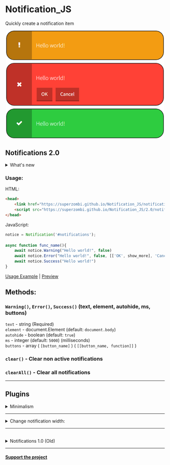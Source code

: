 # Notification_JS
Quickly create a notification item

<p align="center">
  <img src="imgs/main_img.png" width="500px">
</p>

## Notifications 2.0

<details>
	<summary>What's new</summary>
	
* Get rid of jQuery
* Rewritten architecture for OOP
* Reduced file size and increased work speed
	
</details>

### Usage:

HTML:
```html
<head>
    <link href="https://superzombi.github.io/Notification_JS/notifications.css" rel="stylesheet">
    <script src="https://superzombi.github.io/Notification_JS/2.0/notifications.js"></script>
</head>
```

JavaScript:
```javascript
notice = Notification('#notifications');
  
async function func_name(){
    await notice.Warning("Hello world!", false)
    await notice.Error("Hello world!", false, [['OK', show_more], 'Cancel'])
    await notice.Success("Hello world!")
}
```
<a href="/2.0/example.html">Usage Example</a> | 
<a href="https://superzombi.github.io/Notification_JS/2.0/example.html">Preview</a>
## Methods:

### ```Warning()```, ```Error()```, ```Success()``` (text, element, autohide, ms, buttons)
  <code>text</code> - string (Required) </br>
  <code>element</code> - document.Element (default: <code>document.body</code>) </br>
  <code>autohide</code> - boolean (default: <code>true</code>) </br>
  <code>ms</code> - integer (default: <code>5000</code>) (milliseconds) </br>
  <code>buttons</code> - array ( <code>[button_name]</code> )   ( <code>[[button_name, function]]</code> )
  
### ```clear()``` - Clear non active notifications

### ```clearAll()``` - Clear all notifications
  
  
<hr>

## Plugins

<details>
	<summary>Minimalism</summary>
	
```html
<link href="https://superzombi.github.io/Notification_JS/plugins/minimalism.css" rel="stylesheet">
```
	
<p align="center">
  <img src="imgs/minimalism_light.png" width="400px">
  <img src="imgs/minimalism_dark.png" width="400px">
  <br>
  <a href="/plugins/example_minimalism.html">Usage Example</a> | 
  <a href="https://superzombi.github.io/Notification_JS/plugins/example_minimalism.html">Preview</a>
</p>

</details>

<hr>

<details>
	<summary>Change notification width:</summary>
	
```css
.Message{
    width: 300px;
}
```

</details>


<hr>
<br>

<details>
	<summary>Notifications 1.0 (Old)</summary>
	
### Usage:

HTML:
```html
<head>
	<script src='https://cdnjs.cloudflare.com/ajax/libs/jquery/2.1.3/jquery.min.js'></script>
	<script src="notifications.js"></script>
	<link rel="stylesheet" type="text/css" href="notifications.css">
</head>
```

<details>
	<summary>CDN:</summary>
	
```html
<link href="https://superzombi.github.io/Notification_JS/notifications.css" rel="stylesheet">
<script src="https://superzombi.github.io/Notification_JS/notifications.js"></script>
```
</details>

<hr>
</br>


JavaScript:
```javascript
  //Set parent element for notifications
  notifications_element = document.getElementById('notifications')
  
  async function func_name(){
    await Warning("Hello world!", false)
    await Error("Hello world!", false, [['OK', show_more], 'Cancel'])
    await Success("Hello world!")
  }
```
</details>


<hr>

#### <a href="https://www.donationalerts.com/r/super_zombi">Support the project</a>
